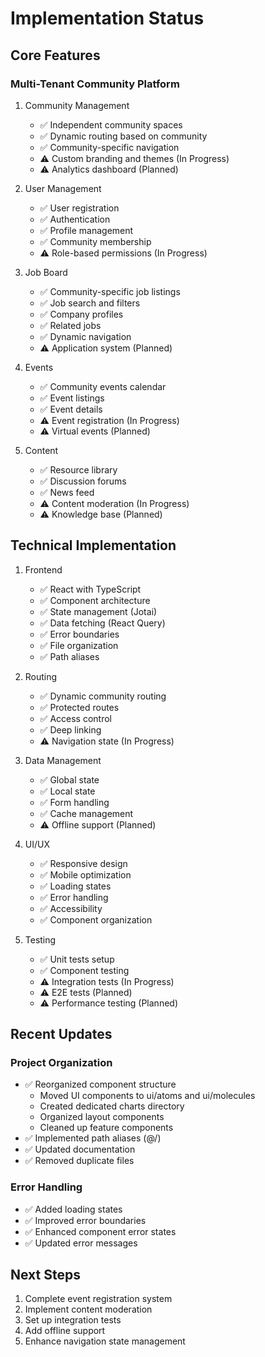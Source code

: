 # Implementation Status

## Core Features

### Multi-Tenant Community Platform

1. Community Management

   - ✅ Independent community spaces
   - ✅ Dynamic routing based on community
   - ✅ Community-specific navigation
   - ⚠️ Custom branding and themes (In Progress)
   - ⚠️ Analytics dashboard (Planned)

2. User Management

   - ✅ User registration
   - ✅ Authentication
   - ✅ Profile management
   - ✅ Community membership
   - ⚠️ Role-based permissions (In Progress)

3. Job Board

   - ✅ Community-specific job listings
   - ✅ Job search and filters
   - ✅ Company profiles
   - ✅ Related jobs
   - ✅ Dynamic navigation
   - ⚠️ Application system (Planned)

4. Events

   - ✅ Community events calendar
   - ✅ Event listings
   - ✅ Event details
   - ⚠️ Event registration (In Progress)
   - ⚠️ Virtual events (Planned)

5. Content
   - ✅ Resource library
   - ✅ Discussion forums
   - ✅ News feed
   - ⚠️ Content moderation (In Progress)
   - ⚠️ Knowledge base (Planned)

## Technical Implementation

1. Frontend

   - ✅ React with TypeScript
   - ✅ Component architecture
   - ✅ State management (Jotai)
   - ✅ Data fetching (React Query)
   - ✅ Error boundaries
   - ✅ File organization
   - ✅ Path aliases

2. Routing

   - ✅ Dynamic community routing
   - ✅ Protected routes
   - ✅ Access control
   - ✅ Deep linking
   - ⚠️ Navigation state (In Progress)

3. Data Management

   - ✅ Global state
   - ✅ Local state
   - ✅ Form handling
   - ✅ Cache management
   - ⚠️ Offline support (Planned)

4. UI/UX

   - ✅ Responsive design
   - ✅ Mobile optimization
   - ✅ Loading states
   - ✅ Error handling
   - ✅ Accessibility
   - ✅ Component organization

5. Testing
   - ✅ Unit tests setup
   - ✅ Component testing
   - ⚠️ Integration tests (In Progress)
   - ⚠️ E2E tests (Planned)
   - ⚠️ Performance testing (Planned)

## Recent Updates

### Project Organization

- ✅ Reorganized component structure
  - Moved UI components to ui/atoms and ui/molecules
  - Created dedicated charts directory
  - Organized layout components
  - Cleaned up feature components
- ✅ Implemented path aliases (@/)
- ✅ Updated documentation
- ✅ Removed duplicate files

### Error Handling

- ✅ Added loading states
- ✅ Improved error boundaries
- ✅ Enhanced component error states
- ✅ Updated error messages

## Next Steps

1. Complete event registration system
2. Implement content moderation
3. Set up integration tests
4. Add offline support
5. Enhance navigation state management
